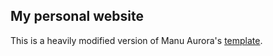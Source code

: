 ## My personal website

This is a heavily modified version of Manu Aurora's [template](https://github.com/manuarora700/simple-developer-portfolio-website).